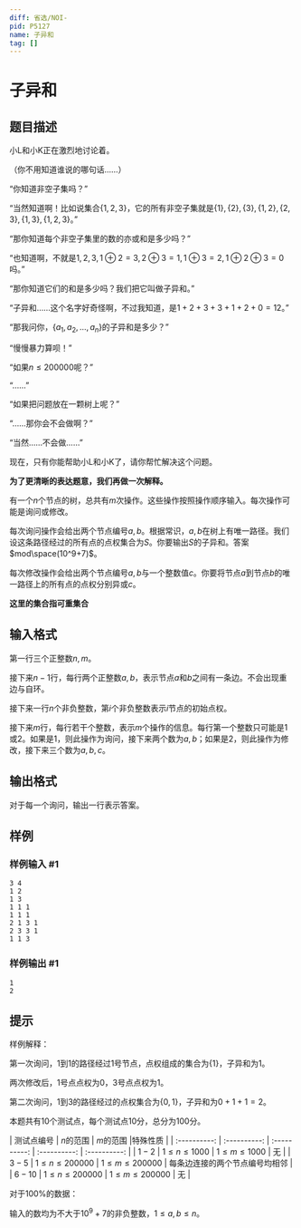 ```yaml
---
diff: 省选/NOI-
pid: P5127
name: 子异和
tag: []
---
```

# 子异和
## 题目描述

小L和小K正在激烈地讨论着。

（你不用知道谁说的哪句话……）

“你知道非空子集吗？”

“当然知道啊！比如说集合$\{1,2,3\}$，它的所有非空子集就是$\{1\},\{2\},\{3\},\{1,2\},\{2,3\},\{1,3\},\{1,2,3\}$。”

“那你知道每个非空子集里的数的亦或和是多少吗？”

“也知道啊，不就是$1,2,3,1⊕2=3,2⊕3=1,1⊕3=2,1⊕2⊕3=0$吗。”

“那你知道它们的和是多少吗？我们把它叫做子异和。”

“子异和……这个名字好奇怪啊，不过我知道，是$1+2+3+3+1+2+0=12$。”

“那我问你，$\{a_1,a_2,...,a_n\}$的子异和是多少？”

“慢慢暴力算呗！”

“如果$n\le 200000$呢？”

“……”

“如果把问题放在一颗树上呢？”

“……那你会不会做啊？”

“当然……不会做……”

现在，只有你能帮助小L和小K了，请你帮忙解决这个问题。

**为了更清晰的表达题意，我们再做一次解释。**

有一个$n$个节点的树，总共有$m$次操作。这些操作按照操作顺序输入。每次操作可能是询问或修改。

每次询问操作会给出两个节点编号$a,b$。根据常识，$a,b$在树上有唯一路径。我们设这条路径经过的所有点的点权集合为$S$。你要输出$S$的子异和。答案$mod\space(10^9+7)$。

每次修改操作会给出两个节点编号$a,b$与一个整数值$c$。你要将节点$a$到节点$b$的唯一路径上的所有点的点权分别异或$c$。

**这里的集合指可重集合**
## 输入格式

第一行三个正整数$n,m$。

接下来$n-1$行，每行两个正整数$a,b$，表示节点$a$和$b$之间有一条边。不会出现重边与自环。

接下来一行$n$个非负整数，第$i$个非负整数表示$i$节点的初始点权。

接下来$m$行，每行若干个整数，表示$m$个操作的信息。每行第一个整数只可能是$1$或$2$。如果是$1$，则此操作为询问，接下来两个数为$a,b$；如果是$2$，则此操作为修改，接下来三个数为$a,b,c$。
## 输出格式

对于每一个询问，输出一行表示答案。
## 样例

### 样例输入 #1
```
3 4
1 2
1 3
1 1 1
1 1 1
2 1 3 1
2 3 3 1
1 1 3
```
### 样例输出 #1
```
1
2
```
## 提示

样例解释：

第一次询问，$1$到$1$的路径经过$1$号节点，点权组成的集合为$\{1\}$，子异和为$1$。

两次修改后，$1$号点点权为$0$，$3$号点点权为$1$。

第二次询问，$1$到$3$的路径经过的点权集合为$\{0,1\}$，子异和为$0+1+1=2$。

本题共有$10$个测试点，每个测试点$10$分，总分为$100$分。

| 测试点编号 | $n$的范围 | $m$的范围 |特殊性质 |
| :----------: | :----------: | :----------: | :----------: | :----------: |
| $1-2$ | $1\le n\le 1000$ | $1\le m\le 1000$ | 无 |
| $3-5$ | $1\le n\le 200000$ | $1\le m\le 200000$ | 每条边连接的两个节点编号均相邻 |
| $6-10$ | $1\le n\le 200000$ | $1\le m\le 200000$ | 无 |

对于$100\%$的数据：

输入的数均为不大于$10^9+7$的非负整数，$1\le a,b\le n$。
